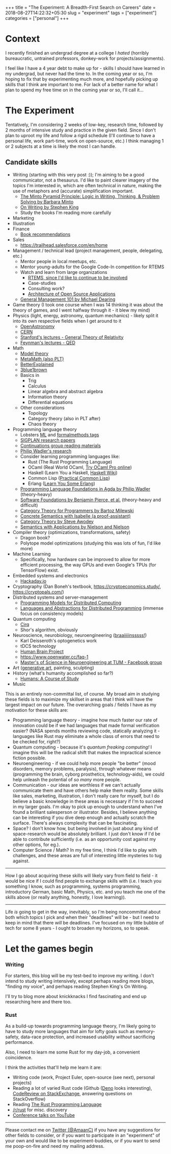 +++
title = "The Experiment: A Breadth-First Search on Careers"
date = 2018-08-27T14:22:32+05:30
slug = "experiment"
tags = ["experiment"]
categories = ["personal"]
+++

# Context

I recently finished an undergrad degree at a college I _hated_ (horribly
bureaucratic, untrained professors, donkey-work for projects/assignments).

I feel like I have a 4 year debt to make up for - skills I should have learned
in my undergrad, but never had the time to. In the coming year or so, I'm hoping
to fix that by experimenting much more, and hopefully picking up skills that I
think are important to me. For lack of a better name for what I plan to spend my
free time on in the coming year or so, I'll call it...

# The Experiment

Tentatively, I'm considering 2 weeks of low-key, research time, followed by 2
months of intensive study and practice in the given field. Since I don't plan to
uproot my life and follow a rigid schedule (I'll continue to have a personal
life, work part-time, work on open-source, etc.) I think managing 1 or 2
subjects at a time is likely the most I can handle.

## Candidate skills

- Writing (starting with this very post :)); I'm aiming to be a good
  communicator, not a thesaurus. I'd like to paint clearer imagery of the topics
  I'm interested in, which are often technical in nature, making the use of
  metaphors and (accurate) simplification important.
  - [The Minto Pyramid Principle: Logic in Writing, Thinking, & Problem Solving
    by Barbara
    Minto](https://www.goodreads.com/book/show/33206.The_Minto_Pyramid_Principle)
  - [On
    Writing by Stephen
    King](https://www.goodreads.com/book/show/10569.On_Writing)
  - Study the books I'm reading more carefully
- Marketing
- Illustration
- Finance
  - [Book
    recommendations](https://twitter.com/Arik_Sternberg/status/1046436308778856453)
- Sales
  - https://trailhead.salesforce.com/en/home
- Management / technical lead (project management, people, delegating, etc.)
  - Mentor people in local meetups, etc.
  - Mentor young-adults for the Google Code-In competition for RTEMS
  - Watch and learn from large organizations
    - [RTEMS, since I'd like to continue
    to be involved](https://blog.whatthedude.com/post/gsoc-final/)
    - Case-studies
    - Consulting work?
    - [Architecture of Open Source
      Applications](http://aosabook.org/en/index.html)
  - [General Management 101 by Michael
    Dearing](https://www.harrisonmetal.com/classes/general-management-online)
- Game theory (I took one course when I was 14 thinking it was about the theory
  of games, and I went halfway through it - it blew my mind)
- Physics (light, energy, astronomy, quantum mechanics) - likely split it into
  its own respective fields when I get around to it
  - [OpenAstronomy](https://openastronomy.org/members/)
  - [CERN](https://home.cern)
  - [Stanford's lectures - General Theory of Relativity](https://www.youtube.com/watch?v=hbmf0bB38h0)
  - [Feynman's lectures - QED](https://www.youtube.com/watch?v=eLQ2atfqk2c&list=PL8590A6E18255B3F4)
- Math
  - [Model theory](https://en.wikipedia.org/wiki/Model_theory)
  - [MetaMath (also PLT)](http://us.metamath.org/#book)
  - [BetterExplained](https://betterexplained.com/)
  - [3blue1brown](https://www.youtube.com/channel/UCYO_jab_esuFRV4b17AJtAw)
  - Basics in
    - Trig
    - Calculus
    - Linear algebra and abstract algebra
    - Information theory
    - Differential equations
  - Other considerations
    - Topology
    - Category theory (also in PLT after)
    - Chaos theory
- Programming language theory
  - Lobsters [ML](https://lobste.rs/t/ml) and [formalmethods tags](https://lobste.rs/t/formalmethods)
  - [SIGPLAN research papers](http://www.sigplan.org/Highlights/Papers/)
  - [Continuations group reading
    materials](https://github.com/rain-1/continuations-study-group/wiki/Reading-List)
  - [Philip Wadler's research](http://homepages.inf.ed.ac.uk/wadler/)
  - Consider learning programming languages like:
    - Rust (The Rust Programming Language)
    - OCaml (Real World OCaml, [Try OCaml Pro online](https://try.ocamlpro.com/))
    - Haskell (Learn You a Haskell, [Haskell
      Wiki](https://wiki.haskell.org/Typeclassopedia))
    - Common Lisp ([Practical Common Lisp](http://gigamonkeys.com/book/))
    - Erlang ([Learn You Some Erlang](https://learnyousomeerlang.com/))
  - [Programming Language Foundations in Agda by Philip
    Wadler](https://plfa.github.io/) (theory-heavy)
  - [Software Foundations by Benjamin Pierce, et
    al.](https://softwarefoundations.cis.upenn.edu/)
    (theory-heavy and difficult)
  - [Category Theory for Programmers by Bartoz
    Milewski](https://bartoszmilewski.com/2014/10/28/category-theory-for-programmers-the-preface/)
  - [Concrete Semantics with Isabelle (a
    proof-assistant)](http://www.concrete-semantics.org/)
  - [Category Theory by Steve
    Awodey](https://www.goodreads.com/book/show/2047855.Category_Theory)
  - [Semantics with Applications by Nielson and
    Nielson](https://www.goodreads.com/book/show/1074863.Semantics_With_Applications)
- Compiler theory (optimizations, transformations, safety)
  - Dragon book?
  - Polytope model optimizations (studying this was lots of fun, I'd like more)
- Machine Learning
  - Specifically, how hardware can be improved to allow for more efficient
    processing, the way GPUs and even Google's TPUs (for TensorFlow) exist.
- Embedded systems and electronics
  - [Hackaday.io](https://hackaday.io/)
- Cryptography (Dan Boneh's textbook, https://cryptoeconomics.study/, https://cryptopals.com/)
- Distributed systems and server-management
  - [Programming Models for Distributed
    Computing](http://heather.miller.am/teaching/cs7680/index.html#schedule)
  - [Languages and Abstractions for Distributed
    Programming](http://composition.al/CMPS290S-2018-09/readings.html) (immense
    focus on consistency models)
- Quantum computing
  - [Cirq](https://github.com/quantumlib/Cirq)
  - Shor's algorithm, obviously
- Neuroscience, neurobiology, neuroengineering
  ([braaiiiiinsssss!](https://i.imgur.com/ibsNHc6.png))
  - Karl Deisseroth's optogenetics work
  - tDCS technology
  - [Human Brain Project](https://www.humanbrainproject.eu/en/)
  - https://www.openwater.cc/faq-1
  - [Master's of Science in Neuroengineering at TUM - Facebook
    group](https://www.facebook.com/groups/628846877324858/)
- Art ([generative art](https://www.artnome.com/news/2018/8/8/why-love-generative-art), painting, sculpting)
- History (what's humanity accomplished so far?)
  - [Humans: A Course of
    Study](http://www.macosonline.org/macos-online-archives/)
- Music

This is an entirely non-committal list, of course. My broad aim in studying
these fields is to maximize my skillset in areas that I think will have the
largest impact on our future. The overarching goals / fields I have as my
motivation for these skills are:

- Programming language theory - imagine how much faster our rate of innovation
  could be if we had languages that made formal verification easier? (NASA
  spends months reviewing code, statically analyzing it - languages like Rust
  may eliminate a whole class of errors that need to be checked for, right?)
- Quantum computing - because it's _quantum freaking computing!_ I imagine
  this will be the radical shift that makes the impractical science fiction
  possible.
- Neuroengineering - if we could help more people "be better" (mood disorders,
  memory problems, paralysis), through whatever means (programming the brain,
  cyborg prosthetics, technology-aids), we could help unleash the potential of
  _so many_ more people.
- Communication - our ideas are worthless if we can't actually communicate them
  and have others help make them reality. Some skills like sales, marketing,
  illustration, I don't really care for myself, but I do believe a basic
  knowledge in these areas is necessary if I'm to succeed in my larger
  goals. I'm okay to pick up enough to understand when I've found a brilliant
  salesperson or illustrator. Besides, I believe anything can be interesting if
  you dive deep enough and actually scratch the surface. There's always
  complexity that can be fascinating.
- Space? I don't know how, but being involved in just about any kind of
  space-research would be absolutely brilliant. I just don't know if I'd be able
  to contribute sufficiently (i.e. as an opportunity cost against my other
  options, for eg.).
- Computer Science / Math? In my free time, I think I'd like to play with
  challenges, and these areas are full of interesting little mysteries to tug
  against.

-------------------------------------------------------------------------------

How I go about acquiring these skills will likely vary from field to field - it
would be nice if I could find people to exchange skills with (i.e. I teach you
something I know, such as programming, systems programming, introductory German,
basic Math, Physics, etc. and you teach me one of the skills above (or really
anything, honestly, I love learning)).

-------------------------------------------------------------------------------

Life _is_ going to get in the way, inevitably, so I'm being noncommittal about
both which topics I pick and when their "deadlines" will be - but I need to keep
in mind that there _will_ be deadlines. I've focused on my little bubble of tech
for some 8 years - I ought to broaden my horizons, so to speak.

# Let the games begin

### Writing

For starters, this blog will be my test-bed to improve my writing. I don't intend
to study writing intensively, except perhaps reading more blogs, "finding my
voice", and perhaps reading Stephen King's On Writing.

I'll try to blog more about knickknacks I find fascinating and end up
researching here and there too.

### Rust

As a build-up towards programming language theory, I'm likely going to have to
study more languages that aim for lofty goals such as memory-safety, data-race
protection, and increased usability _without_ sacrificing performance.

Also, I need to learn me some Rust for my day-job, a convenient coincidence.

I think the activities that'll help me learn it are:

- Writing code (work, Project Euler, open-source (see next), personal projects)
- Reading a lot of varied Rust code (Github
  ([Deno](https://github.com/denoland/deno) looks interesting), [CodeReview on
  StackExchange](https://codereview.stackexchange.com/questions/tagged/rust),
  answering questions on StackOverflow)
- Reading [The Rust Programming Language](https://doc.rust-lang.org/book/second-edition/)
- [/r/rust](https://www.reddit.com/r/rust/) for misc. discovery
- [Conference talks on YouTube](https://www.youtube.com/channel/UCaYhcUwRBNscFNUKTjgPFiA)

-------------------------------------------------------------------------------

Please contact me on [Twitter (@AmaanC)](https://twitter.com/AmaanC) if you have
any suggestions for other fields to consider, or if you want to participate in
an "experiment" of your own and would like to be experiment-buddies, or if you
want to send me poop-on-fire and need my mailing address.
